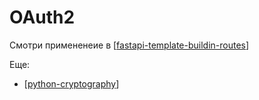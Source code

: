 # OAuth2

Смотри примененеие в [[fastapi-template-buildin-routes]]

Еще:

- [[python-cryptography]]

[//begin]: # "Autogenerated link references for markdown compatibility"
[fastapi-template-buildin-routes]: fastapi-template-buildin-routes "Fastapi template buildin routes"
[python-cryptography]: python-cryptography "Криптография в python"
[//end]: # "Autogenerated link references"